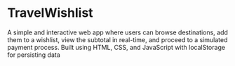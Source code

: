 # TravelWishlist
A simple and interactive web app where users can browse destinations, add them to a wishlist, view the subtotal in real-time, and proceed to a simulated payment process. Built using HTML, CSS, and JavaScript with localStorage for persisting data
